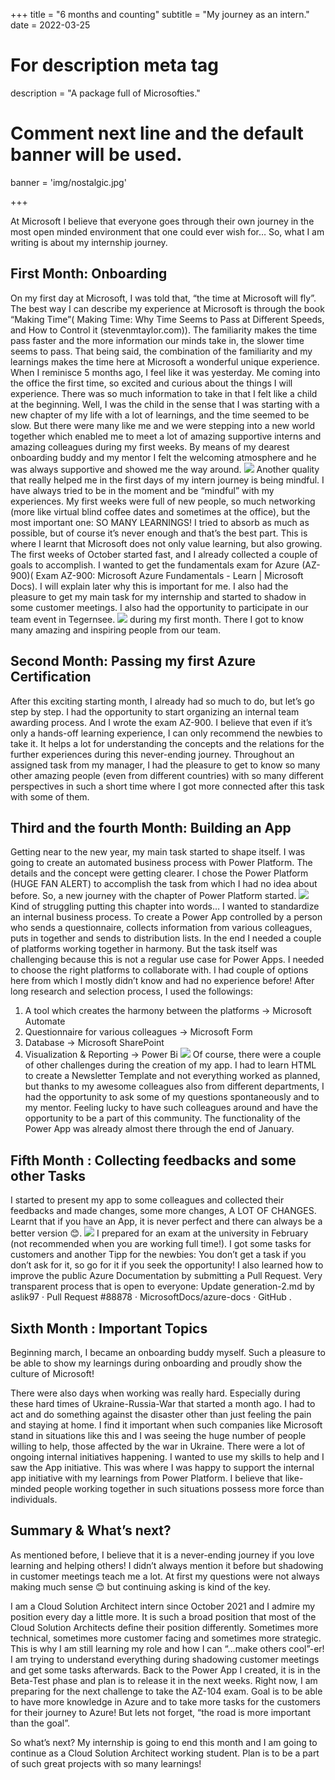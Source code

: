+++
title = "6 months and counting"
subtitle = "My journey as an intern."
date = 2022-03-25

# For description meta tag
description = "A package full of Microsofties."

# Comment next line and the default banner will be used.
banner = 'img/nostalgic.jpg'

+++

At Microsoft I believe that everyone goes through their own journey in the most open minded environment that one could ever wish for… So, what I am writing is about my internship journey. 
## First Month: Onboarding
On my first day at Microsoft, I was told that, “the time at Microsoft will fly”. The best way I can describe my experience at Microsoft is through the book  “Making Time”( Making Time: Why Time Seems to Pass at Different Speeds, and How to Control it (stevenmtaylor.com)). The familiarity makes the time pass faster and the more information our minds take in, the slower time seems to pass. That being said, the combination of the familiarity and my learnings makes the time here at Microsoft a wonderful unique experience. When I reminisce 5 months ago, I feel like it was yesterday. Me  coming into the office the first time, so excited and curious about the things I will experience. There was so much information to take in that I felt like a child at the beginning. Well, I was the child in the sense that I was starting with a new chapter of my life with a lot of learnings, and the time seemed to be slow. But there were many like me and we were stepping into a new world together which enabled me to meet a lot of amazing supportive interns and amazing colleagues during my first weeks. By means of my dearest onboarding buddy and my mentor I felt the welcoming atmosphere and he was always supportive and showed me the way around.
![](/img/interns.jpeg)
Another quality that really helped me in the first days of my intern journey is being mindful. I have always tried to be in the moment and be “mindful” with my experiences. My first weeks were full of new people, so much networking (more like virtual blind coffee dates and sometimes at the office), but the most important one: SO MANY LEARNINGS! I tried to absorb  as much as possible, but of course it’s never enough and that’s the best part. This is where I learnt that Microsoft does not only value learning, but also growing. 
The first weeks of October started fast, and I already collected a couple of goals to accomplish. I wanted to get the fundamentals exam for Azure (AZ-900)( Exam AZ-900: Microsoft Azure Fundamentals - Learn | Microsoft Docs). I will explain later why this is important for me. I also had the pleasure to get my main task for my internship and started to shadow in some customer meetings. I also had the opportunity to participate in our team event in Tegernsee. 
![](/img/tegernsee.jpeg)
during my first month. There I got to know many amazing and inspiring people from our team. 
## Second Month: Passing my first Azure Certification
After this exciting starting month, I already had so much to do, but let’s go step by step. I had the opportunity to start organizing an internal team awarding process. And I wrote the exam AZ-900. I believe that even if it’s only a hands-off learning experience, I can only recommend the newbies to take it. It helps a lot for understanding the concepts and the relations for the further experiences during this never-ending journey. Throughout an assigned task from my manager, I had the pleasure to get to know so many other amazing people (even from different countries) with so many different perspectives in such a short time where I got more connected after this task with some of them.
## Third and the fourth Month: Building an App
Getting near to the new year, my main task started to shape itself. I was going to create an automated business process with Power Platform. The details and the concept were getting clearer. I chose the Power Platform (HUGE FAN ALERT) to accomplish the task from which I had no idea about before. So, a new journey with the chapter of Power Platform started.
![](/img/accept_power_platform.jpg)
 Kind of struggling putting this chapter into words… I wanted to standardize an internal business process. To create a Power App controlled by a person who sends a questionnaire, collects information from various colleagues, puts in together and sends to distribution lists. In the end I needed a couple of platforms working together in harmony. But the task itself was challenging because this is not a regular use case for Power Apps. I needed to choose the right platforms to collaborate with. I had couple of options here from which I mostly didn’t know and had no experience before! After long research and selection process, I used the followings:
1.	A tool which creates the harmony between the platforms -> Microsoft Automate
2.	Questionnaire for various colleagues -> Microsoft Form
3.	Database -> Microsoft SharePoint 
4.	Visualization & Reporting -> Power Bi 
![](/img/architecture.png)
Of course, there were a couple of other challenges during the creation of my app. I had to learn HTML to create a Newsletter Template and not everything worked as planned, but thanks to my awesome colleagues also from different departments, I had the opportunity to ask some of my questions spontaneously and to my mentor. Feeling lucky to have such colleagues around and have the opportunity to be a part of this community. The functionality of the Power App was already almost there through the end of January.
## Fifth Month : Collecting feedbacks and some other Tasks
 I started to present my app to some colleagues and collected their feedbacks and made changes, some more changes, A LOT OF CHANGES. Learnt that if you have an App, it is never perfect and there can always be a better version 😊.
 ![](/img/powerapp.png)
  I prepared for an exam at the university in February (not recommended when you are working full time!). I got some tasks for customers and another Tipp for the newbies: You don’t get a task if you don’t ask for it, so go for it if you seek the opportunity! 
I also learned how to improve the public Azure Documentation by submitting a Pull Request. Very transparent process that is open to everyone: Update generation-2.md by aslik97 · Pull Request #88878 · MicrosoftDocs/azure-docs · GitHub .
## Sixth Month : Important Topics
Beginning march, I became an onboarding buddy myself. Such a pleasure to be able to show my learnings during onboarding and proudly show the culture of Microsoft!

There were also days when working was really hard. Especially during these hard times of Ukraine-Russia-War that started a month ago. I had to act and do something against the disaster other than just feeling the pain and staying at home. I find it important when such companies like Microsoft stand in situations like this and I was seeing the huge number of people willing to help, those affected by the war in Ukraine. There were a lot of ongoing internal initiatives happening. I wanted to use my skills to help and I saw the App initiative. This was where I was happy to support the internal app initiative with my learnings from Power Platform. I believe that like-minded people working together in such situations possess more force than individuals.
## Summary & What’s next?
As mentioned before, I believe that it is a never-ending journey if you love learning and helping others! I didn’t always mention it before but shadowing in customer meetings teach me a lot. At first my questions were not always making much sense 😊 but continuing asking is kind of the key. 

I am a Cloud Solution Architect intern since October 2021 and I admire my position every day a little more. It is such a broad position that most of the Cloud Solution Architects define their position differently. Sometimes more technical, sometimes more customer facing and sometimes more strategic. This is why I am still learning my role and how I can “…make others cool”-er! I am trying to understand everything during shadowing customer meetings and get some tasks afterwards. 
Back to the Power App I created, it is in the Beta-Test phase and plan is to release it in the next weeks. Right now, I am preparing for the next challenge to take the AZ-104 exam. Goal is to be able to have more knowledge in Azure and to take more tasks for the customers for their journey to Azure! But lets not forget,  “the road is more important than the goal”. 

So what’s next? My internship is going to end this month and I am going to continue as a Cloud Solution Architect working student. Plan is to be a part of such great projects with so many learnings!

